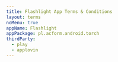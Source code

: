 ```yaml
---
title: Flashlight App Terms & Conditions
layout: terms
noMenu: true
appName: Flashlight
appPackage: pl.acform.android.torch
thirdParty:
  - play
  - applovin
---
```


